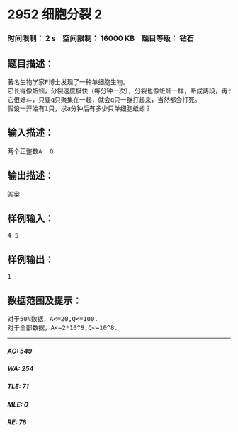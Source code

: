 # 2952 细胞分裂 2   
### 时间限制： 2 s&nbsp;&nbsp;&nbsp;&nbsp;空间限制： 16000 KB&nbsp;&nbsp;&nbsp;&nbsp;题目等级： 钻石  
## 题目描述：  

<pre>
著名生物学家F博士发现了一种单细胞生物。
它长得像蚯蚓，分裂速度极快（每分钟一次），分裂也像蚯蚓一样，断成两段，再长成。
它很好斗，只要q只聚集在一起，就会q只一群打起来，当然都会打死。
假设一开始有1只，求a分钟后有多少只单细胞蚯蚓？
</pre>
  
  
## 输入描述：  

<pre>
两个正整数A  Q
</pre>
  
  
## 输出描述：  

<pre>
答案
</pre>
  
  
## 样例输入：  

<pre>
4 5
</pre>
  
  
## 样例输出：  

<pre>
1
</pre>
  
  
## 数据范围及提示：  

<pre>
对于50%数据，A<=20,Q<=100.
对于全部数据，A<=2*10^9,Q<=10^8.
</pre>
  
  
***  

##### AC: 549  
##### WA: 254  
##### TLE: 71  
##### MLE: 0  
##### RE: 78  

